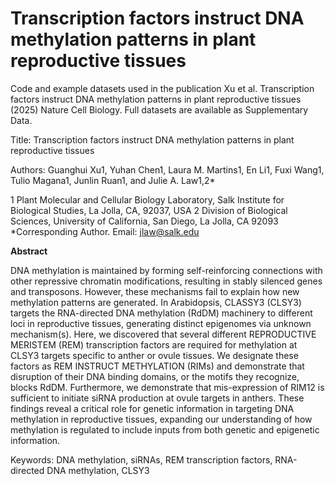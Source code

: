 # Transcription factors instruct DNA methylation patterns in plant reproductive tissues
Code and example datasets used in the publication Xu et al. Transcription factors instruct DNA methylation patterns in plant reproductive tissues (2025) Nature Cell Biology. Full datasets are available as Supplementary Data.

Title: Transcription factors instruct DNA methylation patterns in plant reproductive tissues

Authors: Guanghui Xu1, Yuhan Chen1, Laura M. Martins1, En Li1, Fuxi Wang1, Tulio Magana1, Junlin Ruan1, and Julie A. Law1,2*

1 Plant Molecular and Cellular Biology Laboratory, Salk Institute for Biological Studies, La Jolla, CA, 92037, USA
2 Division of Biological Sciences, University of California, San Diego, La Jolla, CA 92093
*Corresponding Author. Email: jlaw@salk.edu


**Abstract**

DNA methylation is maintained by forming self-reinforcing connections with other repressive chromatin modifications, resulting in stably silenced genes and transposons. However, these mechanisms fail to explain how new methylation patterns are generated. In Arabidopsis, CLASSY3 (CLSY3) targets the RNA-directed DNA methylation (RdDM) machinery to different loci in reproductive tissues, generating distinct epigenomes via unknown mechanism(s). Here, we discovered that several different REPRODUCTIVE MERISTEM (REM) transcription factors are required for methylation at CLSY3 targets specific to anther or ovule tissues. We designate these factors as REM INSTRUCT METHYLATION (RIMs) and demonstrate that disruption of their DNA binding domains, or the motifs they recognize, blocks RdDM. Furthermore, we demonstrate that mis-expression of RIM12 is sufficient to initiate siRNA production at ovule targets in anthers. These findings reveal a critical role for genetic information in targeting DNA methylation in reproductive tissues, expanding our understanding of how methylation is regulated to include inputs from both genetic and epigenetic information.

Keywords: DNA methylation, siRNAs, REM transcription factors, RNA-directed DNA methylation, CLSY3 

